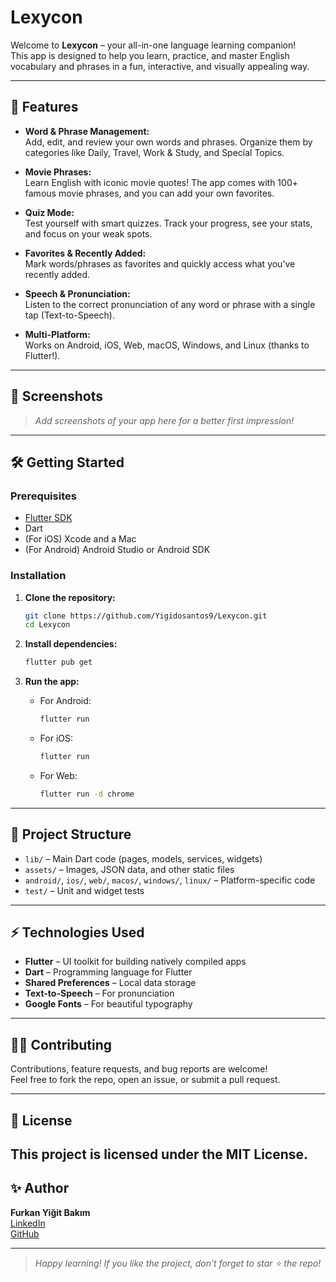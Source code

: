 # Lexycon

Welcome to **Lexycon** – your all-in-one language learning companion!  
This app is designed to help you learn, practice, and master English vocabulary and phrases in a fun, interactive, and visually appealing way.

---

## 🚀 Features

- **Word & Phrase Management:**  
  Add, edit, and review your own words and phrases. Organize them by categories like Daily, Travel, Work & Study, and Special Topics.

- **Movie Phrases:**  
  Learn English with iconic movie quotes! The app comes with 100+ famous movie phrases, and you can add your own favorites.

- **Quiz Mode:**  
  Test yourself with smart quizzes. Track your progress, see your stats, and focus on your weak spots.

- **Favorites & Recently Added:**  
  Mark words/phrases as favorites and quickly access what you’ve recently added.

- **Speech & Pronunciation:**  
  Listen to the correct pronunciation of any word or phrase with a single tap (Text-to-Speech).

- **Multi-Platform:**  
  Works on Android, iOS, Web, macOS, Windows, and Linux (thanks to Flutter!).

---

## 📱 Screenshots

> _Add screenshots of your app here for a better first impression!_

---

## 🛠️ Getting Started

### Prerequisites

- [Flutter SDK](https://flutter.dev/docs/get-started/install)
- Dart
- (For iOS) Xcode and a Mac
- (For Android) Android Studio or Android SDK

### Installation

1. **Clone the repository:**
   ```sh
   git clone https://github.com/Yigidosantos9/Lexycon.git
   cd Lexycon
   ```

2. **Install dependencies:**
   ```sh
   flutter pub get
   ```

3. **Run the app:**
   - For Android:
     ```sh
     flutter run
     ```
   - For iOS:
     ```sh
     flutter run
     ```
   - For Web:
     ```sh
     flutter run -d chrome
     ```

---

## 🧩 Project Structure

- `lib/` – Main Dart code (pages, models, services, widgets)
- `assets/` – Images, JSON data, and other static files
- `android/`, `ios/`, `web/`, `macos/`, `windows/`, `linux/` – Platform-specific code
- `test/` – Unit and widget tests

---

## ⚡ Technologies Used

- **Flutter** – UI toolkit for building natively compiled apps
- **Dart** – Programming language for Flutter
- **Shared Preferences** – Local data storage
- **Text-to-Speech** – For pronunciation
- **Google Fonts** – For beautiful typography

---

## 🙋‍♂️ Contributing

Contributions, feature requests, and bug reports are welcome!  
Feel free to fork the repo, open an issue, or submit a pull request.

---

## 📄 License

This project is licensed under the MIT License.
---

## ✨ Author

**Furkan Yiğit Bakım**  
[LinkedIn](https://www.linkedin.com/in/furkanyigitbakim/)  
[GitHub](https://github.com/Yigidosantos9)

---

> _Happy learning! If you like the project, don’t forget to star ⭐️ the repo!_